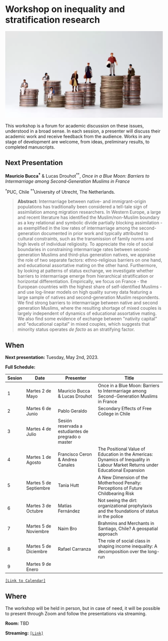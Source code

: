 # Workshop on inequality and stratification research

![image](image.png)

This workshop is a forum for academic discussion on these issues, understood in a broad sense. In each session, a presenter will discuss their academic work and receive feedback from the audience. Works in any stage of development are welcome, from ideas, preliminary results, to completed manuscripts.

## Next Presentation

**Mauricio Bucca<sup>†</sup>** & Lucas Drouhot<sup>††</sup>, *Once in a Blue Moon: Barriers to Intermarriage among Second-Generation Muslims in France*

<sup>†</sup>PUC, Chile <sup>††</sup>University of Utrecht, The Netherlands.

> **Abstract:** Intermarriage between native- and immigrant-origin populations has traditionally been considered a tell-tale sign of assimilation among migration researchers. In Western Europe, a large and recent literature has identified the Muslim/non-Muslim boundary as a key relational and symbolic divide partially blocking assimilation - as exemplified in the low rates of intermarriage among the second-generation documented in prior work and typically attributed to cultural constraints, such as the transmission of family norms and high levels of individual religiosity. To appreciate the role of social boundaries in constraining intermarriage rates between second-generation Muslims and third-plus generation natives, we appraise the role of two separate factors: ethno-religious barriers on one hand, and educational assortative mating on the other hand. Furthermore, by looking at patterns of status exchange, we investigate whether barriers to intermarriage  emerge from hierarchical stratification or horizontal differentiation. Empirically, we focus on France - the European countries with the highest share of self-identified Muslims - and use log-linear models on high quality survey data featuring a large sample of natives and second-generation Muslim respondents. We find strong barriers to intermarriage between native and second generation Muslims, where the resulting shortage of mixed couples is largely independent of dynamics of educational assortative mating. We also find some evidence of exchange between "nativity capital" and "educational capital" in mixed couples, which suggests that minority status operates *de facto* as an stratifying factor.

## When

**Next presentation:** Tuesday, May 2nd, 2023.

**Full Schedule:**

| Sesion  	| Date 	| Presenter 	| Title 	|
|---	|---	|---	|---	|
| 1 	| Martes 2 de Mayo 	| Mauricio Bucca & Lucas Drouhot 	| Once in a Blue Moon: Barriers to Intermarriage among Second-Generation Muslims in France 	|
| 2 	| Martes 6 de Junio 	| Pablo Geraldo 	| Secondary Effects of Free College in Chile 	|
| 3 	| Martes 4 de Julio 	| Sesión reservada a estudiantes de pregrado o master 	|  	|
| 4 	| Martes 1 de Agosto 	| Francisco Ceron & Andrea Canales 	| The Positional Value of Education in the Americas: Dynamics of Inequality in Labour Market Returns under Educational Expansion 	|
| 5 	| Martes 5 de Septiembre 	| Tania Hutt 	| A New Dimension of the Motherhood Penalty: Perceptions of Future Childbearing Risk 	|
| 6 	| Martes 3 de Octubre 	| Matías Fernández 	| Not seeing the dirt: organizational prophylaxis and the foundations of status in the police 	|
| 7 	| Martes 5 de Noviembre 	| Naim Bro 	| Brahmins and Merchants in Santiago, Chile? A geospatial approach 	|
| 8 	| Martes 5 de Diciembre 	| Rafael Carranza 	| The role of social class in shaping income inequality: A decomposition over the long-run 	|
| 9 	| Martes 9 de Enero 	|  	|  	|


[`[Link to Calendar]`](https://calendar.google.com/calendar/u/0?cid=Y18zNjRlZDk1MDc4OTc3ZjJjODY0YmNiODI4M2YzNjk0NzA3NzEyNTY3YzRjNDk1ZjhkMzBlNzM5ZGY5N2VhZTI3QGdyb3VwLmNhbGVuZGFyLmdvb2dsZS5jb20)

## Where

The workshop will be held in person, but in case of need, it will be possible to present through Zoom and follow the presentations via streaming. 

**Room:** TBD

**Streaming:**  [`[Link]`]()


